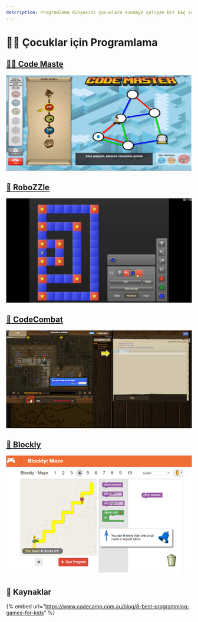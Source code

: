 ```yaml
---
description: Programlama dünyasını çocuklara sunmaya çalışan bir kaç sanatçı
---
```


# 👨‍💻 Çocuklar için Programlama

## [👨‍🎓 Code Maste](https://www.thinkfun.com/play-online/code-master/)

![](../.gitbook/assets/image%20%2883%29.png)

## [🤖 RoboZZle](http://www.robozzle.com/)

![](../.gitbook/assets/image%20%2824%29.png)

## [🤺 CodeCombat](https://codecombat.com/play)

![](../.gitbook/assets/image%20%2821%29.png)

## [🧩 Blockly](https://blockly.games/?lang=en)

![](../.gitbook/assets/image%20%2867%29.png)

## 🔗 Kaynaklar

{% embed url="https://www.codecamp.com.au/blog/8-best-programming-games-for-kids" %}

